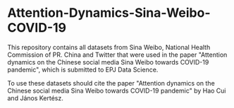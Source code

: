# Attention-Dynamics-Sina-Weibo-COVID-19
This repository contains all datasets from Sina Weibo, National Health Commission of PR. China and Twitter that were used in the paper "Attention dynamics on the Chinese social media Sina Weibo towards COVID-19 pandemic", which is submitted to EPJ Data Science. 

To use these datasets should cite the paper "Attention dynamics on the Chinese social media Sina Weibo towards COVID-19 pandemic" by Hao Cui and János Kertész.

